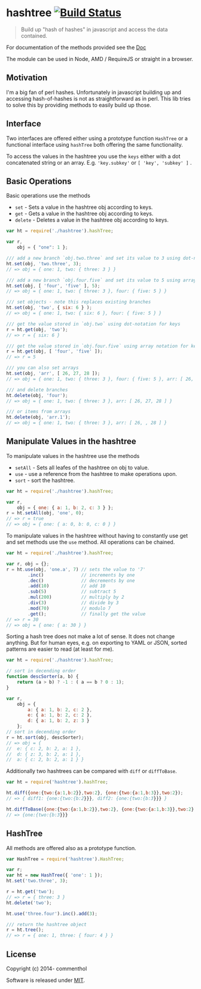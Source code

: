 # hashtree [![Build Status](https://secure.travis-ci.org/commenthol/hashtree.png?branch=master)](https://travis-ci.org/commenthol/hashtree)

> Build up "hash of hashes" in javascript and access the data contained.

For documentation of the methods provided see the [Doc][documentation]

The module can be used in Node, AMD / RequireJS or straight in a browser.

## Motivation

I'm a big fan of perl hashes. Unfortunately in javascript building up and accessing hash-of-hashes is not as straightforward as in perl. This lib tries to solve this by providing methods to easily build up those.

## Interface

Two interfaces are offered either using a prototype function `HashTree` or a functional interface using `hashTree` both offering the same functionality.

To access the values in the hashtree you use the `keys` either with a dot concatenated string or an array.
E.g. `'key.subkey'` or `[ 'key', 'subkey' ]` .

## Basic Operations

Basic operations use the methods
* `set` - Sets a value in the hashtree obj according to keys. 
* `get` - Gets a value in the hashtree obj according to keys.
* `delete` - Deletes a value in the hashtree obj according to keys.

``` javascript
var ht = require('./hashtree').hashTree;

var r, 
	obj = { "one": 1 };

/// add a new branch `obj.two.three` and set its value to 3 using dot-notation for keys
ht.set(obj, 'two.three', 3);
// => obj = { one: 1, two: { three: 3 } }

/// add a new branch `obj.four.five` and set its value to 5 using array notation for keys
ht.set(obj, [ 'four', 'five' ], 5);
// => obj = { one: 1, two: { three: 3 }, four: { five: 5 } }

/// set objects - note this replaces existing branches
ht.set(obj, 'two', { six: 6 } );
// => obj = { one: 1, two: { six: 6 }, four: { five: 5 } }

/// get the value stored in `obj.two` using dot-notation for keys
r = ht.get(obj, 'two');
// => r = { six: 6 }

/// get the value stored in `obj.four.five` using array notation for keys
r = ht.get(obj, [ 'four', 'five' ]);
// => r = 5

/// you can also set arrays
ht.set(obj, 'arr', [ 26, 27, 28 ]);
// => obj = { one: 1, two: { three: 3 }, four: { five: 5 }, arr: [ 26, 27, 28 ] }

/// and delete branches
ht.delete(obj, 'four');
// => obj = { one: 1, two: { three: 3 }, arr: [ 26, 27, 28 ] }

/// or items from arrays
ht.delete(obj, 'arr.1');
// => obj = { one: 1, two: { three: 3 }, arr: [ 26, , 28 ] }
```

## Manipulate Values in the hashtree

To manipulate values in the hashtree use the methods
* `setAll` - Sets all leafes of the hashtree on obj to value.
* `use` - use a reference from the hashtree to make operations upon.
* `sort` - sort the hashtree.

``` javascript
var ht = require('./hashtree').hashTree;

var r, 
	obj = { one: { a: 1, b: 2, c: 3 } };
r = ht.setAll(obj, 'one', 0);
// => r = true 
// => obj = { one: { a: 0, b: 0, c: 0 } }
```

To manipulate values in the hashtree without having to constantly use get and set methods use the `use` method.
All operations can be chained.

``` javascript
var ht = require('./hashtree').hashTree;

var r, obj = {};
r = ht.use(obj, 'one.a', 7) // sets the value to '7'
        .inc()              // increments by one
        .dec()              // decrements by one
        .add(10)            // add 10
        .sub(5)             // subtract 5
        .mul(200)           // multiply by 2
        .div(3)             // divide by 3
        .mod(70)            // modulo 7
        .get();             // finally get the value        
// => r = 30
// => obj = { one: { a: 30 } }
```

Sorting a hash tree does not make a lot of sense. It does not change anything. But for human eyes, e.g. on exporting to YAML or JSON, sorted patterns are easier to read (at least for me).

``` javascript
var ht = require('./hashtree').hashTree;

// sort in decending order
function descSorter(a, b) { 
    return (a > b) ? -1 : ( a == b ? 0 : 1);
}

var r, 
    obj = { 
        a: { a: 1, b: 2, c: 2 }, 
        e: { a: 1, b: 2, c: 2 }, 
        d: { a: 1, b: 2, z: 3 }
    };
// sort in decending order
r = ht.sort(obj, descSorter);
// => obj = { 
//  e: { c: 2, b: 2, a: 1 },
//  d: { z: 3, b: 2, a: 1 },
//  a: { c: 2, b: 2, a: 1 } }
```

Additionally two hashtrees can be compared with `diff` or `diffToBase`.

```js
var ht = require('hashtree').hashTree;

ht.diff({one:{two:{a:1,b:2}},two:2}, {one:{two:{a:1,b:3}},two:2});
// => { diff1: {one:{two:{b:2}}}, diff2: {one:{two:{b:3}}} }

ht.diffToBase({one:{two:{a:1,b:2}},two:2}, {one:{two:{a:1,b:3}},two:2});
// => {one:{two:{b:3}}}
```

## HashTree

All methods are offered also as a prototype function.

``` javascript
var HashTree = require('hashtree').HashTree;

var r;
var ht = new HashTree({ 'one': 1 }); 
ht.set('two.three', 3);

r = ht.get('two');
// => r = { three: 3 }
ht.delete('two');

ht.use('three.four').inc().add(3);

/// return the hashtree object
r = ht.tree();
// => r = { one: 1, three: { four: 4 } }
``` 

## License

Copyright (c) 2014- commenthol 

Software is released under [MIT][license].


[license]: ./LICENSE
[documentation]: ./docs/documentation.md


